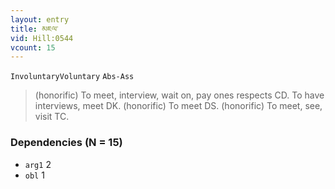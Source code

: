 ```yaml
---
layout: entry
title: མཇལ་
vid: Hill:0544
vcount: 15
---
```

`InvoluntaryVoluntary` `Abs-Ass`
> (honorific) To meet, interview, wait on, pay ones respects CD\.
 To have interviews, meet DK\.
 (honorific) To meet DS\.
 (honorific) To meet, see, visit TC\.

### Dependencies (N = 15)
* `arg1` 2
* `obl` 1
